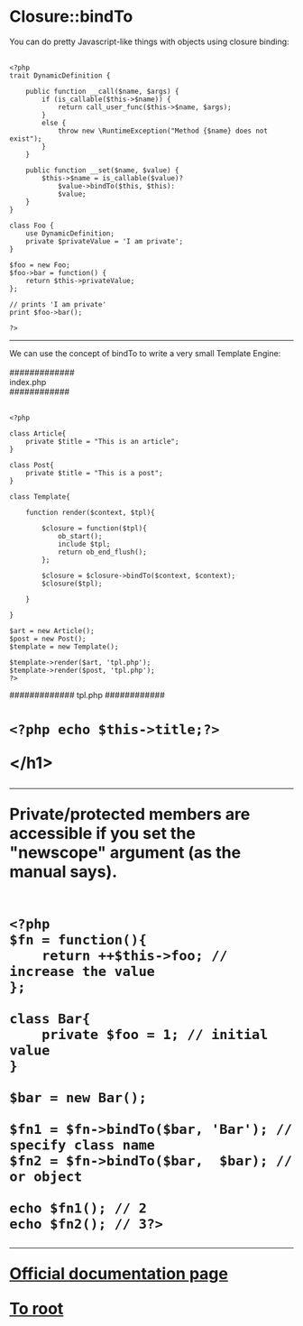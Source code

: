 # Closure::bindTo



You can do pretty Javascript-like things with objects using closure binding:<br><br>

```
<?php
trait DynamicDefinition {
    
    public function __call($name, $args) {
        if (is_callable($this->$name)) {
            return call_user_func($this->$name, $args);
        }
        else {
            throw new \RuntimeException("Method {$name} does not exist");
        }
    }
    
    public function __set($name, $value) {
        $this->$name = is_callable($value)? 
            $value->bindTo($this, $this): 
            $value;
    }
}

class Foo {
    use DynamicDefinition;
    private $privateValue = 'I am private';
}

$foo = new Foo;
$foo->bar = function() {
    return $this->privateValue;
};

// prints 'I am private'
print $foo->bar();

?>
```
  

---

We can use the concept of bindTo to write a very small Template Engine:<br><br>#############<br>index.php<br>############<br><br>

```
<?php

class Article{
    private $title = "This is an article";
}

class Post{
    private $title = "This is a post";
}

class Template{

    function render($context, $tpl){

        $closure = function($tpl){
            ob_start();
            include $tpl;
            return ob_end_flush();
        };

        $closure = $closure->bindTo($context, $context);
        $closure($tpl);

    }

}

$art = new Article();
$post = new Post();
$template = new Template();

$template->render($art, 'tpl.php');
$template->render($post, 'tpl.php');
?>
```


#############
tpl.php
############
<h1>

```
<?php echo $this->title;?>
```
&lt;/h1&gt;  

---

Private/protected members are accessible if you set the "newscope" argument (as the manual says).<br><br>

```
<?php
$fn = function(){
    return ++$this->foo; // increase the value
};

class Bar{
    private $foo = 1; // initial value
}

$bar = new Bar();

$fn1 = $fn->bindTo($bar, 'Bar'); // specify class name
$fn2 = $fn->bindTo($bar,  $bar); // or object

echo $fn1(); // 2
echo $fn2(); // 3?>
```
  

---

[Official documentation page](https://www.php.net/manual/en/closure.bindto.php)

**[To root](/README.md)**